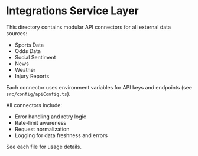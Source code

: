 # Integrations Service Layer

This directory contains modular API connectors for all external data sources:

- Sports Data
- Odds Data
- Social Sentiment
- News
- Weather
- Injury Reports

Each connector uses environment variables for API keys and endpoints (see `src/config/apiConfig.ts`).

All connectors include:

- Error handling and retry logic
- Rate-limit awareness
- Request normalization
- Logging for data freshness and errors

See each file for usage details.
